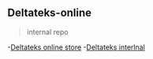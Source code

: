 ## Deltateks-online
> internal repo



-[Deltateks online store](https://deltateks.rs/)
-[Deltateks interlnal](https://internal-use.deltateks.rs/)